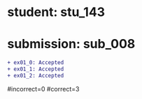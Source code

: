 # student: stu_143
# submission: sub_008

```diff
+ ex01_0: Accepted
+ ex01_1: Accepted
+ ex01_2: Accepted
```
#incorrect=0
#correct=3
